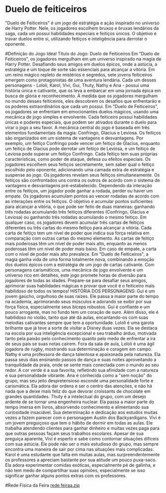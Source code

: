 # Duelo de feiticeiros

"Duelo de Feiticeiros" é um jogo de estratégia e ação inspirado no universo de Harry Potter. Nele, os jogadores escolhem bruxos e bruxas lendários da saga, cada um possui habilidades especiais e feitiços únicos. O objetivo é travar duelos entre si, utilizando feitiços e inteligência para derrotar o oponente.

#Definição do Jogo Ideal
Título do Jogo: Duelo de Feiticeiros
Em "Duelo de Feiticeiros", os jogadores mergulham em um universo inspirado na magia
de Harry Potter. Desafiando seus amigos em duelos épicos, onde a astúcia, a estratégia e
um toque de sorte são essenciais para alcançar a vitória.
Em um reino mágico repleto de mistérios e segredos, sete jovens feiticeiros emergem
como protagonistas de uma aventura lendária. Cada um desses personagens - Lololi, Karol,
Vivi, Gui, Thuty, Nathy e Ana - possui uma história única e cativante, que os leva a embarcar
em uma jornada épica em busca de glória e reconhecimento. À medida que os jogadores
mergulham no mundo desses feiticeiros, eles descobrem os desafios que enfrentarão e os
poderes extraordinários que cada um possui.
Em "Duelo de Feiticeiros", os jogadores se enfrentam em emocionantes duelos
mágicos, usando uma mecânica de jogo simples e envolvente. Cada feiticeiro possui
habilidades únicas e poderes especiais, que podem ser ativados durante o duelo para virar
o jogo a seu favor. A mecânica central do jogo é baseada em três elementos fundamentais
da magia: Confringo, Glacius e Leviosa.
Os feitiços são organizados em um sistema de vantagens e desvantagens. Por exemplo,
um feitiço Confringo pode vencer um feitiço de Glacius, enquanto um feitiço de Glacius pode
derrotar um feitiço de Leviosa, e um feitiço de Leviosa pode superar um feitiço Confringo.
Cada feitiço tem suas próprias características, como poder de ataque, defesa ou efeitos
especiais. Os jogadores escolhem seus feitiços secretamente, sem saber qual o feitiço
escolhido pelo oponente, adicionando uma camada extra de estratégia e suspense ao jogo.
Os jogadores revelam seus feitiços simultaneamente.
Os feitiços são confrontados uns contra os outros de acordo com o sistema de vantagens e
desvantagens pré-estabelecido. Dependendo da interação entre os feitiços, um jogador
pode ganhar a rodada, perder ou haver um empate.
Os jogadores acumulam pontos ao vencer rodadas de acordo com as interações entre os
feitiços. O objetivo é acumular pontos suficientes para alcançar a vitória, o que pode ser
feito de duas maneiras: ganhando três rodadas acumulando três feitiços diferentes
(Confringo, Glacius e Leviosa) ou ganhando três rodadas acumulando o mesmo feitiço. Em
qualquer caso, os jogadores devem acumular três cartas de feitiços diferentes ou três cartas
do mesmo feitiço para alcançar a vitória.
Cada carta de feitiço tem um nível de poder que indica sua força relativa em comparação
com outras cartas do mesmo elemento. As cartas de feitiço mais poderosas têm um nível de
poder mais alto, enquanto as menos poderosas têm um nível de poder mais baixo. Em caso
de empate, a carta com o nível de poder mais alto prevalece.
Em "Duelo de Feiticeiros", a magia ganha vida de uma forma totalmente nova,
combinando a emoção dos duelos épicos com a estratégia de um jogo de cartas cativante.
Com personagens carismáticos, uma mecânica de jogo envolvente e um universo rico em
detalhes, este jogo promete horas de diversão para jogadores de todas as idades.
Prepare-se para desafiar seus amigos, aprimorar suas habilidades mágicas e provar que
você é o feiticeiro mais habilidoso de todos os tempos!
HISTÓRIA DOS PERSONAGENS:
Gui é um jovem gaúcho, orgulhoso de suas raízes. Ele passa a maior parte do tempo na
academia, aprimorando seus músculos e adorando se exibir por sua força física,
especialmente seus bíceps robustos. Gui é confiante e um pouco arrogante, mas no fundo
tem um coração de ouro. Além disso, ele é habilidoso no violão, tanto que até dá aulas,
encantando-os com suas melodias cativantes sempre que tem a oportunidade.
Lololi é uma garota brilhante que já teve a sorte de visitar a Disney duas vezes. Ela se
destaca na escola por sua inteligência excepcional e seu trabalho árduo, motivada tanto
pela paixão pelo conhecimento quanto pelo medo de enfrentar a ira de seus pais se suas
notas caírem. Fora da sala de aula, Lololi é uma ágil jogadora de rugby, mostrando sua
determinação e coragem em campo.
Nathy é uma professora de dança talentosa e apaixonada pela natureza. Ela passa seus
dias ensinando passos de dança e suas noites aproveitando a tranquilidade da praia, onde
se sente mais conectada com o mundo ao seu redor. A cor verde é a sua favorita, refletindo
sua afinidade com a natureza e sua personalidade vibrante.
Ana é conhecida como a "sem noção" do grupo, mas seu jeito despretensioso esconde uma
personalidade forte e carismática. Ela adora dar ordens e ser o centro das atenções, e não
há nada que a deixe mais feliz do que devorar croissants de chocolate em grandes
quantidades.
Thuty é a intelectual do grupo, com um desejo ardente de se tornar uma engenheira
nuclear. Ela passa a maior parte do tempo imersa em livros, absorvendo conhecimento e
alimentando sua curiosidade insaciável. Sua determinação e dedicação aos estudos muitas
vezes a fazem parecer com o personagem Austin dos Backyardigans.
Vivi é um jovem preguiçoso que tem o hábito de dormir em todas as aulas. Ele trabalha
atendendo clientes para ganhar dinheiro e muitas vezes paga para que outras pessoas
façam seus trabalhos escolares. Apesar de sua preguiça aparente, Vivi é esperto e sabe
como contornar situações difíceis com sua astúcia. Ele pode não ser o mais estudioso do
grupo, mas sempre encontra uma maneira de sair por cima nas situações mais
complicadas.
Karol é uma estudante que falta em muitas aulas, mas surpreendentemente os professores
a apreciam bastante por sua atitude um pouco puxa-saco. Ela adora experimentar comidas
exóticas, especialmente pé de galinha, e não tem medo de compartilhar suas opiniões,
especialmente se isso significar ganhar alguns pontos extras com os professores.

#Rede Física da Feira
[rede feiraa.zip](https://github.com/Karolzinha-e-Loulou/avadakedavra/files/14622037/rede.feiraa.zip)
